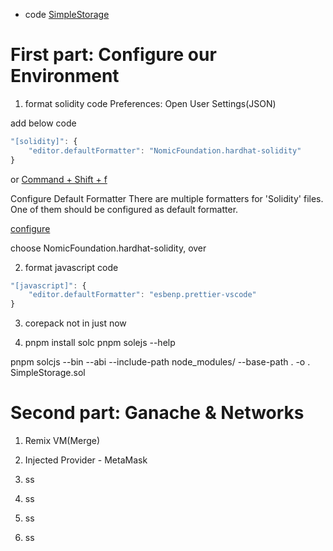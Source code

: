 - code [SimpleStorage](https://github.com/PatrickAlphaC/simple-storage-fcc/blob/main/SimpleStorage.sol)

# First part: Configure our Environment

1. format solidity code
Preferences: Open User Settings(JSON)

add below code
```js
"[solidity]": {
    "editor.defaultFormatter": "NomicFoundation.hardhat-solidity"
}
```
or [Command + Shift + f]()

Configure Default Formatter
There are multiple formatters for 'Solidity' files. One of them should be configured as default formatter.

[configure]()

choose NomicFoundation.hardhat-solidity, over

2. format javascript code
```js
"[javascript]": {
    "editor.defaultFormatter": "esbenp.prettier-vscode"
}
```

3. corepack not in just now

4. pnpm install solc
pnpm solejs --help

pnpm solcjs --bin --abi --include-path node_modules/ --base-path . -o . SimpleStorage.sol

# Second part: Ganache &  Networks

1. Remix VM(Merge)



2. Injected Provider - MetaMask

3. ss
4. ss
5. ss
6. ss